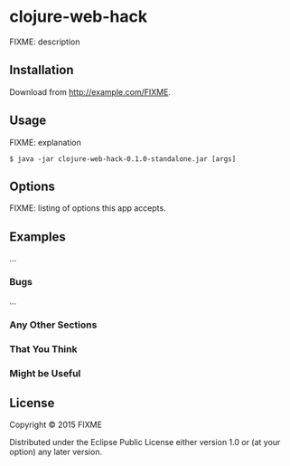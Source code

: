# clojure-web-hack

FIXME: description

## Installation

Download from http://example.com/FIXME.

## Usage

FIXME: explanation

    $ java -jar clojure-web-hack-0.1.0-standalone.jar [args]

## Options

FIXME: listing of options this app accepts.

## Examples

...

### Bugs

...

### Any Other Sections
### That You Think
### Might be Useful

## License

Copyright © 2015 FIXME

Distributed under the Eclipse Public License either version 1.0 or (at
your option) any later version.
